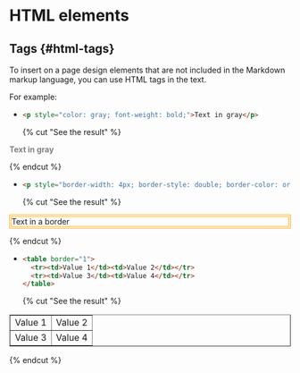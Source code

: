 # HTML elements

## Tags {#html-tags}
To insert on a page design elements that are not included in the Markdown markup language, you can use HTML tags in the text.

For example:

*
   ```html
   <p style="color: gray; font-weight: bold;">Text in gray</p>
   ```
   {% cut "See the result" %}

<p style="color: gray; font-weight: bold;">Text in gray</p>

   {% endcut %}

*
   ```html
   <p style="border-width: 4px; border-style: double; border-color: orange;">Text in a border</p>
   ```

   {% cut "See the result" %}

<p style="border-width: 4px; border-style: double; border-color: orange;">Text in a border</p>

   {% endcut %}

*
   ```html
   <table border="1">
     <tr><td>Value 1</td><td>Value 2</td></tr>
     <tr><td>Value 3</td><td>Value 4</td></tr>
   </table>
   ```

   {% cut "See the result" %}

<table border="1">
      <tr><td>Value 1</td><td>Value 2</td></tr>
      <tr><td>Value 3</td><td>Value 4</td></tr>
    </table>

   {% endcut %}


